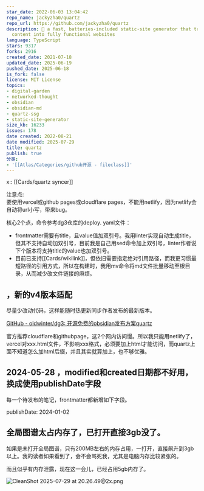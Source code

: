 ```yaml
---
star_date: 2022-06-03 13:04:42
repo_name: jackyzha0/quartz
repo_url: https://github.com/jackyzha0/quartz
description: 🌱 a fast, batteries-included static-site generator that transforms Markdown
  content into fully functional websites
language: TypeScript
stars: 9317
forks: 2916
created_date: 2021-07-18
updated_date: 2025-06-19
pushed_date: 2025-06-18
is_fork: false
license: MIT License
topics:
- digital-garden
- networked-thought
- obsidian
- obsidian-md
- quartz-ssg
- static-site-generator
size_kb: 16233
issues: 178
date created: 2022-08-21
date modified: 2025-07-29
title: quartz
publish: true
分类:
- '[[Atlas/Categories/github开源 - fileclass]]'
---
```


x:: [[Cards/quartz syncer]]

注意点:  
要使用vercel或github pages或cloudflare pages，不能用netlify，因为netlify会自动将url小写，带来bug。

核心2个点，命令参考dg3仓库的deploy. yaml文件：

- frontmatter需要有title，且value值加双引号。我用linter实现自动生成title，但其不支持自动加双引号，目前我是自己用sed命令加上双引号，linter作者说下个版本将支持title的value也加双引号。
- 目前已支持[[Cards/wikilink]]，但依旧需要指定绝对引用路径，而我更习惯最短路径的引用方式，所以在构建时，我用mv命令将md文件批量移动至根目录，从而减少改文件链接的麻烦。

## ，新的v4版本适配

尽量少改动代码，这样能随时热更新同步作者发布的最新版本。

[GitHub - oldwinter/dg3: 开源免费的obsidian发布方案quartz](https://github.com/oldwinter/dg3)

官方推荐cloudflare和githubpage，这2个网内访问慢。所以我只能用netlify了，vercel对xxx.html文件，不影响xxx格式，必须要加上html才能访问，而quartz上面不知道怎么加html后缀，并且其实就算加上，也不够优雅。

## 2024-05-28 ，modified和created日期都不好用，换成使用publishDate字段

每一个待发布的笔记，frontmatter都新增如下字段。

publishDate: 2024-01-02

## 全局图谱太占内存了，已打开直接3gb没了。

如果是未打开全局图谱，只有200MB左右的内存占用，一打开，直接飙升到3gb以上。我的读者如果看到了，会不会骂死我，尤其是电脑内存比较紧张的。

而且似乎有内存泄露，现在这一会儿，已经占用5gb内存了。

![CleanShot 2025-07-29 at 20.26.49@2x.png](https://pub-pic.oldwinter.top/2025/07/514b26c42307a4f8dc99dc7fdadcd5b9.png)

